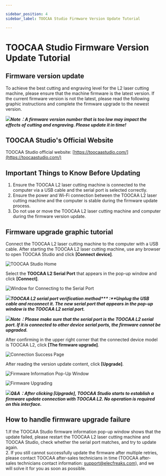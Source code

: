 ```yaml
---

sidebar_position: 4
sidebar_label: TOOCAA Studio Firmware Version Update Tutorial

---
```

# TOOCAA Studio Firmware Version Update Tutorial
## **Firmware version update**
To achieve the best cutting and engraving level for the L2 laser cutting machine, please ensure that the machine firmware is the latest version. If the current firmware version is not the latest, please read the following graphic instructions and complete the firmware upgrade to the newest version.

![](http://wiki-toocaa.oss-cn-hongkong.aliyuncs.com/tips.png)_**Note：A firmware version number that is too low may impact the effects of cutting and engraving. Please update it in time!**_

## **TOOCAA Studio's Official Website**  
TOOCAA Studio official website: [https://toocaastudio.com/](https://toocaastudio.com/)

## **Important Things to Know Before Updating**  
1. Ensure the TOOCAA L2 laser cutting machine is connected to the computer via a USB cable and the serial port is selected correctly.  
2. Ensure the power and Wi-Fi connection between the TOOCAA L2 laser cutting machine and the computer is stable during the firmware update process.  
3. Do not use or move the TOOCAA L2 laser cutting machine and computer during the firmware version update.


## **Firmware upgrade graphic tutorial**
Connect the TOOCAA L2 laser cutting machine to the computer with a USB cable. After starting the TOOCAA L2 laser cutting machine, use any browser to open TOOCAA Studio and click **[Connect device]**.

![TOOCAA Studio Home](http://wiki-toocaa.oss-cn-hongkong.aliyuncs.com/TOOCAA%20Studio/%E5%9B%BA%E4%BB%B6%E5%8D%87%E7%BA%A7/%E4%B8%BB%E9%A1%B5.png)

Select the **TOOCAA L2 Serial Port** that appears in the pop-up window and click **[Connect]**.

![Window for Connecting to the Serial Port](http://wiki-toocaa.oss-cn-hongkong.aliyuncs.com/TOOCAA%20Studio/%E5%9B%BA%E4%BB%B6%E5%8D%87%E7%BA%A7/%E4%B8%B2%E5%8F%A3%E9%80%89%E6%8B%A9.png)

![](http://wiki-toocaa.oss-cn-hongkong.aliyuncs.com/tips.png)_**TOOCAA L2 serial port verification method**__*** :**__**Unplug the USB cable and reconnect it. The new serial port that appears in the pop-up window is the TOOCAA L2 serial port.**_

![](http://wiki-toocaa.oss-cn-hongkong.aliyuncs.com/tips.png)_**Note：Please make sure that the serial port is the TOOCAA L2 serial port. If it is connected to other device serial ports, the firmware cannot be upgraded.**_


After confirming in the upper right corner that the connected device model is TOOCAA L2, click **[The firmware upgrade]**.

![Connection Success Page](http://wiki-toocaa.oss-cn-hongkong.aliyuncs.com/TOOCAA%20Studio/%E5%9B%BA%E4%BB%B6%E5%8D%87%E7%BA%A7/%E7%82%B9%E5%87%BB%E5%BC%B9%E7%AA%97.jpg)

After reading the version update content, click **[Upgrade]**.

![Firmware Information Pop-Up Window](http://wiki-toocaa.oss-cn-hongkong.aliyuncs.com/TOOCAA%20Studio/%E5%9B%BA%E4%BB%B6%E5%8D%87%E7%BA%A7/%E5%9B%BA%E4%BB%B6%E5%8D%87%E7%BA%A7%E5%BC%B9%E7%AA%97.jpg)

![Firmware Upgrading](http://wiki-toocaa.oss-cn-hongkong.aliyuncs.com/TOOCAA%20Studio/%E5%9B%BA%E4%BB%B6%E5%8D%87%E7%BA%A7/%E6%9B%B4%E6%96%B0%E4%B8%AD.jpg)

![](http://wiki-toocaa.oss-cn-hongkong.aliyuncs.com/tips.png)_**Q&A：After clicking [Upgrade], TOOCAA Studio starts to establish a firmware update connection with TOOCAA L2. No operation is required on this interface.**_

## **How to handle firmware upgrade failure**
1.If the TOOCAA Studio firmware information pop-up window shows that the update failed, please restart the TOOCAA L2 laser cutting machine and TOOCAA Studio, check whether the serial port matches, and try to update again.<br/>
2. If you still cannot successfully update the firmware after multiple retries, please contact TOOCAA after-sales technicians in time (TOOCAA after-sales technicians contact information: support@elecfreaks.com), and we will solve it for you as soon as possible.
